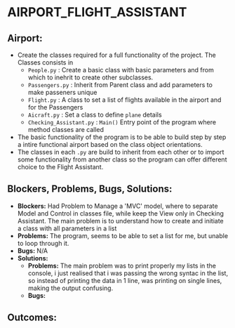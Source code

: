 # __AIRPORT_FLIGHT_ASSISTANT__
## **Airport:**
* Create the classes required for a full functionality of the project. The Classes consists in
    - `People.py` : Create a basic class with basic parameters and from which to inehrit to create other subclasses.
    - `Passengers.py` : Inherit from Parent class and add parameters to make passeners unique
    - `Flight.py` : A class to set a list of flights available in the airport and for the Passengers
    - `Aicraft.py` : Set a class to define `plane` details
    - `Checking_Assistant.py` : `Main()` Entry point of the program where method classes are called
* The basic functionality of the program is to be able to build step by step a intire functional airport based on the class object orientations.
* The classes in  each `.py` are build to inherit from each other or to import some functionality from another class so the program can offer different choice to the Flight Assistant.

## **Blockers, Problems, Bugs, Solutions:**
* __Blockers:__ Had Problem to Manage a 'MVC' model, where to separate Model and Control in classes file, while keep the View only in Checking Assistant. The main problem is to understand how to create and initiate a class with all parameters in a list
* __Problems:__ The program, seems to be able to set a list for me, but unable to loop through it.
* __Bugs:__ N/A
* __Solutions:__
    * __Problems:__ The main problem was to print properly my lists in the console, i just realised that i was passing the wrong syntac in the list, so instead of printing the data in 1 line, was printing on single lines, making the output confusing.
    * __Bugs:__


## **Outcomes:**
